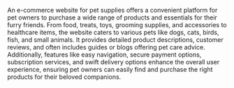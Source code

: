 An e-commerce website for pet supplies offers a convenient platform for pet owners to purchase a wide range of products and essentials for their furry friends. From food, treats, toys, grooming supplies, and accessories to healthcare items, the website caters to various pets like dogs, cats, birds, fish, and small animals. It provides detailed product descriptions, customer reviews, and often includes guides or blogs offering pet care advice. Additionally, features like easy navigation, secure payment options, subscription services, and swift delivery options enhance the overall user experience, ensuring pet owners can easily find and purchase the right products for their beloved companions.
